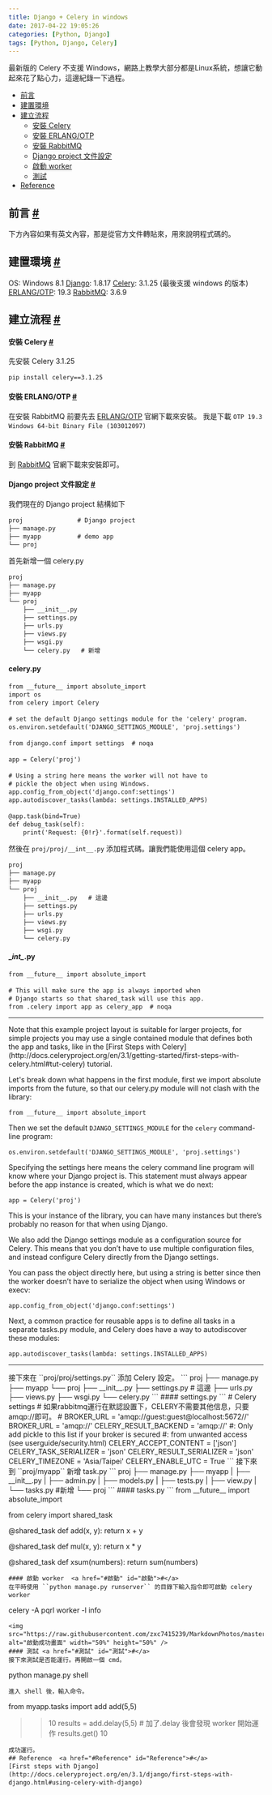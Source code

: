```yaml
---
title: Django + Celery in windows
date: 2017-04-22 19:05:26
categories: [Python, Django]
tags: [Python, Django, Celery]
---
```


最新版的 Celery 不支援 Windows，網路上教學大部分都是Linux系統，想讓它動起來花了點心力，這邊紀錄一下過程。
<!--more-->
* [前言](#前言)
* [建置環境](#建置環境)
* [建立流程](#建立流程)
  * [安裝 Celery](#安裝Celery)
  * [安裝 ERLANG/OTP](#安裝ERLANG)
  * [安裝 RabbitMQ](#安裝RabbitMQ)
  * [Django project 文件設定](#Django)
  * [啟動 worker](#啟動)
  * [測試](#測試)
* [Reference](#Reference)

## 前言 <a href="#前言" id="前言">#</a>
下方內容如果有英文內容，那是從官方文件轉貼來，用來說明程式碼的。

## 建置環境 <a href="#建置環境" id="建置環境">#</a>
OS: Windows 8.1
[Django](https://www.djangoproject.com/): 1.8.17
[Celery](http://docs.celeryproject.org/en/3.1/): 3.1.25 (最後支援 windows 的版本)
[ERLANG/OTP](http://www.erlang.org/downloads): 19.3
[RabbitMQ](https://www.rabbitmq.com/): 3.6.9

## 建立流程 <a href="#建立流程" id="建立流程">#</a>
#### 安裝 Celery <a href="#安裝Celery" id="安裝Celery">#</a>
先安裝 Celery 3.1.25
```
pip install celery==3.1.25
```
#### 安裝 ERLANG/OTP <a href="#安裝ERLANG" id="安裝ERLANG">#</a>
在安裝 RabbitMQ 前要先去 [ERLANG/OTP](http://www.erlang.org/downloads) 官網下載來安裝。
我是下載 ``OTP 19.3 Windows 64-bit Binary File (103012097)``

#### 安裝 RabbitMQ <a href="#安裝RabbitMQ" id="安裝RabbitMQ">#</a>
到 [RabbitMQ](https://www.rabbitmq.com/) 官網下載來安裝即可。

#### Django project 文件設定 <a href="#Django" id="Django">#</a>
我們現在的 Django project 結構如下
```
proj               # Django project
├── manage.py
├── myapp          # demo app
└── proj
```
首先新增一個 celery.py
```
proj
├── manage.py
├── myapp
└── proj
    ├── __init__.py
    ├── settings.py
    ├── urls.py
    ├── views.py
    ├── wsgi.py
    └── celery.py   # 新增

```
#### celery.py
```
from __future__ import absolute_import
import os
from celery import Celery

# set the default Django settings module for the 'celery' program.
os.environ.setdefault('DJANGO_SETTINGS_MODULE', 'proj.settings')

from django.conf import settings  # noqa

app = Celery('proj')

# Using a string here means the worker will not have to
# pickle the object when using Windows.
app.config_from_object('django.conf:settings')
app.autodiscover_tasks(lambda: settings.INSTALLED_APPS)

@app.task(bind=True)
def debug_task(self):
    print('Request: {0!r}'.format(self.request))
```
然後在 ``proj/proj/__int__.py`` 添加程式碼。讓我們能使用這個 celery app。
```
proj
├── manage.py
├── myapp
└── proj
    ├── __init__.py   # 這邊
    ├── settings.py
    ├── urls.py
    ├── views.py
    ├── wsgi.py
    └── celery.py
```
#### \__int\__.py
```
from __future__ import absolute_import

# This will make sure the app is always imported when
# Django starts so that shared_task will use this app.
from .celery import app as celery_app  # noqa
```
<hr>
Note that this example project layout is suitable for larger projects, for simple projects you may use a single contained module that defines both the app and tasks, like in the [First Steps with Celery](http://docs.celeryproject.org/en/3.1/getting-started/first-steps-with-celery.html#tut-celery) tutorial.

Let's break down what happens in the first module, first we import absolute imports from the future, so that our celery.py module will not clash with the library:
```
from __future__ import absolute_import
```
Then we set the default ``DJANGO_SETTINGS_MODULE`` for the ``celery`` command-line program:
```
os.environ.setdefault('DJANGO_SETTINGS_MODULE', 'proj.settings')
```
Specifying the settings here means the celery command line program will know where your Django project is. This statement must always appear before the app instance is created, which is what we do next:
```
app = Celery('proj')
```
This is your instance of the library, you can have many instances but there’s probably no reason for that when using Django.

We also add the Django settings module as a configuration source for Celery. This means that you don’t have to use multiple configuration files, and instead configure Celery directly from the Django settings.

You can pass the object directly here, but using a string is better since then the worker doesn’t have to serialize the object when using Windows or execv:
````
app.config_from_object('django.conf:settings')
````
Next, a common practice for reusable apps is to define all tasks in a separate tasks.py module, and Celery does have a way to autodiscover these modules:
````
app.autodiscover_tasks(lambda: settings.INSTALLED_APPS)
````
<hr>
接下來在 ``proj/proj/settings.py`` 添加 Celery 設定。
```
proj
├── manage.py
├── myapp
└── proj
    ├── __init__.py
    ├── settings.py   # 這邊
    ├── urls.py
    ├── views.py
    ├── wsgi.py
    └── celery.py
```
#### settings.py
```
# Celery settings
# 如果rabbitmq運行在默認設置下，CELERY不需要其他信息，只要amqp://即可。
# BROKER_URL = 'amqp://guest:guest@localhost:5672//'
BROKER_URL = 'amqp://'
CELERY_RESULT_BACKEND = 'amqp://'
#: Only add pickle to this list if your broker is secured
#: from unwanted access (see userguide/security.html)
CELERY_ACCEPT_CONTENT = ['json']
CELERY_TASK_SERIALIZER = 'json'
CELERY_RESULT_SERIALIZER = 'json'
CELERY_TIMEZONE = 'Asia/Taipei'
CELERY_ENABLE_UTC = True
```
接下來到 ``proj/myapp`` 新增 task.py
```
proj
├── manage.py
├── myapp
|   ├── __init__.py
|   ├── admin.py
|   ├── models.py
|   ├── tests.py
|   ├── view.py
|   └── tasks.py       #新增
└── proj
```
#### tasks.py
```
from __future__ import absolute_import

from celery import shared_task

@shared_task
def add(x, y):
    return x + y

@shared_task
def mul(x, y):
    return x * y

@shared_task
def xsum(numbers):
    return sum(numbers)
```
#### 啟動 worker  <a href="#啟動" id="啟動">#</a>
在平時使用 ``python manage.py runserver`` 的目錄下輸入指令即可啟動 celery worker
```
celery -A pqrl worker -l info
```
<img src="https://raw.githubusercontent.com/zxc7415239/MarkdownPhotos/master/photos/run_celery.png" alt="啟動成功畫面" width="50%" height="50%" />
#### 測試 <a href="#測試" id="測試">#</a>
接下來測試是否能運行。再開啟一個 cmd。
```
python manage.py shell
```
進入 shell 後，輸入命令。
```
from myapp.tasks import add
add(5,5)
>> 10
results = add.delay(5,5)   # 加了.delay 後會發現 worker 開始運作
results.get()
>> 10
```
成功運行。
## Reference  <a href="#Reference" id="Reference">#</a>
[First steps with Django](http://docs.celeryproject.org/en/3.1/django/first-steps-with-django.html#using-celery-with-django)